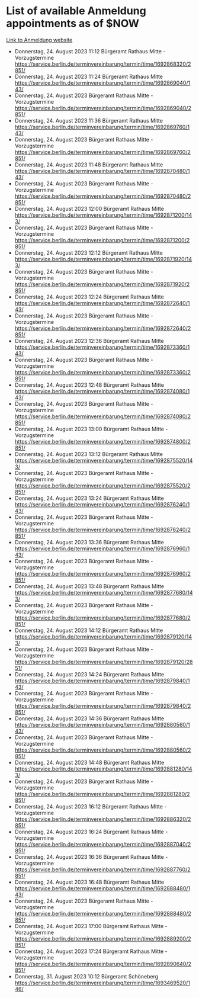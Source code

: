 # List of available Anmeldung appointments as of $NOW
[Link to Anmeldung website](https://service.berlin.de/terminvereinbarung/termin/tag.php?termin=1&anliegen[]=120686&dienstleisterlist=122210,122217,327316,122219,327312,122227,327314,122231,327346,122243,327348,122254,122252,329742,122260,329745,122262,329748,122271,327278,122273,327274,122277,327276,330436,122280,327294,122282,327290,122284,327292,122291,327270,122285,327266,122286,327264,122296,327268,150230,329760,122297,327286,122294,327284,122312,329763,122314,329775,122304,327330,122311,327334,122309,327332,317869,122281,327352,122279,329772,122283,122276,327324,122274,327326,122267,329766,122246,327318,122251,327320,122257,327322,122208,327298,122226,327300&herkunft=http%3A%2F%2Fservice.berlin.de%2Fdienstleistung%2F120686%2F)
- Donnerstag, 24. August 2023 11:12 Bürgeramt Rathaus Mitte - Vorzugstermine https://service.berlin.de/terminvereinbarung/termin/time/1692868320/2851/
- Donnerstag, 24. August 2023 11:24 Bürgeramt Rathaus Mitte https://service.berlin.de/terminvereinbarung/termin/time/1692869040/143/
- Donnerstag, 24. August 2023  Bürgeramt Rathaus Mitte - Vorzugstermine https://service.berlin.de/terminvereinbarung/termin/time/1692869040/2851/
- Donnerstag, 24. August 2023 11:36 Bürgeramt Rathaus Mitte https://service.berlin.de/terminvereinbarung/termin/time/1692869760/143/
- Donnerstag, 24. August 2023  Bürgeramt Rathaus Mitte - Vorzugstermine https://service.berlin.de/terminvereinbarung/termin/time/1692869760/2851/
- Donnerstag, 24. August 2023 11:48 Bürgeramt Rathaus Mitte https://service.berlin.de/terminvereinbarung/termin/time/1692870480/143/
- Donnerstag, 24. August 2023  Bürgeramt Rathaus Mitte - Vorzugstermine https://service.berlin.de/terminvereinbarung/termin/time/1692870480/2851/
- Donnerstag, 24. August 2023 12:00 Bürgeramt Rathaus Mitte https://service.berlin.de/terminvereinbarung/termin/time/1692871200/143/
- Donnerstag, 24. August 2023  Bürgeramt Rathaus Mitte - Vorzugstermine https://service.berlin.de/terminvereinbarung/termin/time/1692871200/2851/
- Donnerstag, 24. August 2023 12:12 Bürgeramt Rathaus Mitte https://service.berlin.de/terminvereinbarung/termin/time/1692871920/143/
- Donnerstag, 24. August 2023  Bürgeramt Rathaus Mitte - Vorzugstermine https://service.berlin.de/terminvereinbarung/termin/time/1692871920/2851/
- Donnerstag, 24. August 2023 12:24 Bürgeramt Rathaus Mitte https://service.berlin.de/terminvereinbarung/termin/time/1692872640/143/
- Donnerstag, 24. August 2023  Bürgeramt Rathaus Mitte - Vorzugstermine https://service.berlin.de/terminvereinbarung/termin/time/1692872640/2851/
- Donnerstag, 24. August 2023 12:36 Bürgeramt Rathaus Mitte https://service.berlin.de/terminvereinbarung/termin/time/1692873360/143/
- Donnerstag, 24. August 2023  Bürgeramt Rathaus Mitte - Vorzugstermine https://service.berlin.de/terminvereinbarung/termin/time/1692873360/2851/
- Donnerstag, 24. August 2023 12:48 Bürgeramt Rathaus Mitte https://service.berlin.de/terminvereinbarung/termin/time/1692874080/143/
- Donnerstag, 24. August 2023  Bürgeramt Rathaus Mitte - Vorzugstermine https://service.berlin.de/terminvereinbarung/termin/time/1692874080/2851/
- Donnerstag, 24. August 2023 13:00 Bürgeramt Rathaus Mitte - Vorzugstermine https://service.berlin.de/terminvereinbarung/termin/time/1692874800/2851/
- Donnerstag, 24. August 2023 13:12 Bürgeramt Rathaus Mitte https://service.berlin.de/terminvereinbarung/termin/time/1692875520/143/
- Donnerstag, 24. August 2023  Bürgeramt Rathaus Mitte - Vorzugstermine https://service.berlin.de/terminvereinbarung/termin/time/1692875520/2851/
- Donnerstag, 24. August 2023 13:24 Bürgeramt Rathaus Mitte https://service.berlin.de/terminvereinbarung/termin/time/1692876240/143/
- Donnerstag, 24. August 2023  Bürgeramt Rathaus Mitte - Vorzugstermine https://service.berlin.de/terminvereinbarung/termin/time/1692876240/2851/
- Donnerstag, 24. August 2023 13:36 Bürgeramt Rathaus Mitte https://service.berlin.de/terminvereinbarung/termin/time/1692876960/143/
- Donnerstag, 24. August 2023  Bürgeramt Rathaus Mitte - Vorzugstermine https://service.berlin.de/terminvereinbarung/termin/time/1692876960/2851/
- Donnerstag, 24. August 2023 13:48 Bürgeramt Rathaus Mitte https://service.berlin.de/terminvereinbarung/termin/time/1692877680/143/
- Donnerstag, 24. August 2023  Bürgeramt Rathaus Mitte - Vorzugstermine https://service.berlin.de/terminvereinbarung/termin/time/1692877680/2851/
- Donnerstag, 24. August 2023 14:12 Bürgeramt Rathaus Mitte https://service.berlin.de/terminvereinbarung/termin/time/1692879120/143/
- Donnerstag, 24. August 2023  Bürgeramt Rathaus Mitte - Vorzugstermine https://service.berlin.de/terminvereinbarung/termin/time/1692879120/2851/
- Donnerstag, 24. August 2023 14:24 Bürgeramt Rathaus Mitte https://service.berlin.de/terminvereinbarung/termin/time/1692879840/143/
- Donnerstag, 24. August 2023  Bürgeramt Rathaus Mitte - Vorzugstermine https://service.berlin.de/terminvereinbarung/termin/time/1692879840/2851/
- Donnerstag, 24. August 2023 14:36 Bürgeramt Rathaus Mitte https://service.berlin.de/terminvereinbarung/termin/time/1692880560/143/
- Donnerstag, 24. August 2023  Bürgeramt Rathaus Mitte - Vorzugstermine https://service.berlin.de/terminvereinbarung/termin/time/1692880560/2851/
- Donnerstag, 24. August 2023 14:48 Bürgeramt Rathaus Mitte https://service.berlin.de/terminvereinbarung/termin/time/1692881280/143/
- Donnerstag, 24. August 2023  Bürgeramt Rathaus Mitte - Vorzugstermine https://service.berlin.de/terminvereinbarung/termin/time/1692881280/2851/
- Donnerstag, 24. August 2023 16:12 Bürgeramt Rathaus Mitte - Vorzugstermine https://service.berlin.de/terminvereinbarung/termin/time/1692886320/2851/
- Donnerstag, 24. August 2023 16:24 Bürgeramt Rathaus Mitte - Vorzugstermine https://service.berlin.de/terminvereinbarung/termin/time/1692887040/2851/
- Donnerstag, 24. August 2023 16:36 Bürgeramt Rathaus Mitte - Vorzugstermine https://service.berlin.de/terminvereinbarung/termin/time/1692887760/2851/
- Donnerstag, 24. August 2023 16:48 Bürgeramt Rathaus Mitte https://service.berlin.de/terminvereinbarung/termin/time/1692888480/143/
- Donnerstag, 24. August 2023  Bürgeramt Rathaus Mitte - Vorzugstermine https://service.berlin.de/terminvereinbarung/termin/time/1692888480/2851/
- Donnerstag, 24. August 2023 17:00 Bürgeramt Rathaus Mitte - Vorzugstermine https://service.berlin.de/terminvereinbarung/termin/time/1692889200/2851/
- Donnerstag, 24. August 2023 17:24 Bürgeramt Rathaus Mitte - Vorzugstermine https://service.berlin.de/terminvereinbarung/termin/time/1692890640/2851/
- Donnerstag, 31. August 2023 10:12 Bürgeramt Schöneberg https://service.berlin.de/terminvereinbarung/termin/time/1693469520/146/
